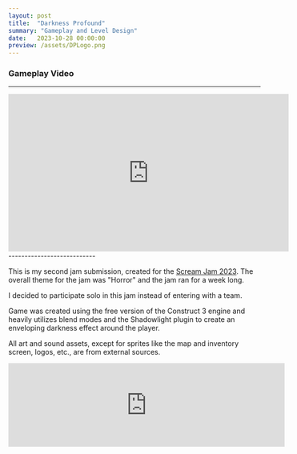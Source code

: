 ```yaml
---
layout: post
title:  "Darkness Profound"
summary: "Gameplay and Level Design"
date:   2023-10-28 00:00:00
preview: /assets/DPLogo.png
---
```

### Gameplay Video
---------------------------

<iframe width="560" height="315" src="https://www.youtube.com/embed/gxZ5lGn4z0Y?si=e6YpI_lLaDrK_uQR" title="YouTube video player" frameborder="0" allow="accelerometer; autoplay; clipboard-write; encrypted-media; gyroscope; picture-in-picture; web-share" allowfullscreen></iframe>
---------------------------

This is my second jam submission, created for the [Scream Jam 2023](https://htramu.itch.io/darkness-profound). The overall theme for the jam was "Horror" and the jam ran for a week long.

I decided to participate solo in this jam instead of entering with a team.

Game was created using the free version of the Construct 3 engine and heavily utilizes blend modes and the Shadowlight plugin to create an enveloping darkness effect around the player. 

All art and sound assets, except for sprites like the map and inventory screen, logos, etc., are from external sources.





<iframe frameborder="0" src="https://itch.io/embed/2318085" width="552" height="167"><a href="https://htramu.itch.io/darkness-profound">Darkness Profound by Umarth</a></iframe>